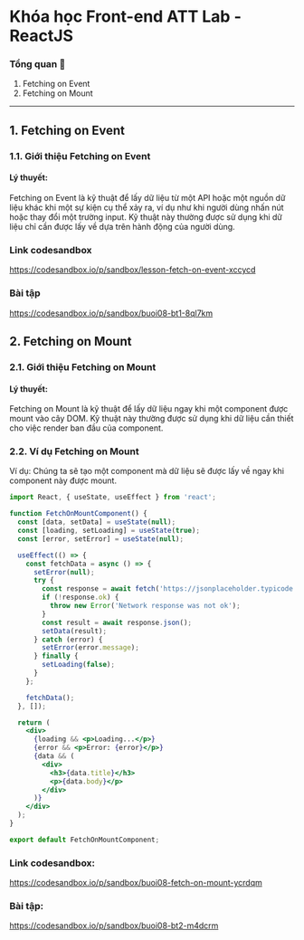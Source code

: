 # Khóa học Front-end ATT Lab - ReactJS

### Tổng quan 🎯
1. Fetching on Event
2. Fetching on Mount
---

<div style="page-break-after: always;"></div>


## 1. Fetching on Event
### 1.1. Giới thiệu Fetching on Event
#### Lý thuyết:

Fetching on Event là kỹ thuật để lấy dữ liệu từ một API hoặc một nguồn dữ liệu khác khi một sự kiện cụ thể xảy ra, ví dụ như khi người dùng nhấn nút hoặc thay đổi một trường input. Kỹ thuật này thường được sử dụng khi dữ liệu chỉ cần được lấy về dựa trên hành động của người dùng.

### Link codesandbox

https://codesandbox.io/p/sandbox/lesson-fetch-on-event-xccycd

### Bài tập
https://codesandbox.io/p/sandbox/buoi08-bt1-8ql7km

## 2. Fetching on Mount
### 2.1. Giới thiệu Fetching on Mount
#### Lý thuyết:
Fetching on Mount là kỹ thuật để lấy dữ liệu ngay khi một component được mount vào cây DOM. Kỹ thuật này thường được sử dụng khi dữ liệu cần thiết cho việc render ban đầu của component.

### 2.2. Ví dụ Fetching on Mount
Ví dụ:
Chúng ta sẽ tạo một component mà dữ liệu sẽ được lấy về ngay khi component này được mount.

```jsx
import React, { useState, useEffect } from 'react';

function FetchOnMountComponent() {
  const [data, setData] = useState(null);
  const [loading, setLoading] = useState(true);
  const [error, setError] = useState(null);

  useEffect(() => {
    const fetchData = async () => {
      setError(null);
      try {
        const response = await fetch('https://jsonplaceholder.typicode.com/posts/1');
        if (!response.ok) {
          throw new Error('Network response was not ok');
        }
        const result = await response.json();
        setData(result);
      } catch (error) {
        setError(error.message);
      } finally {
        setLoading(false);
      }
    };

    fetchData();
  }, []);

  return (
    <div>
      {loading && <p>Loading...</p>}
      {error && <p>Error: {error}</p>}
      {data && (
        <div>
          <h3>{data.title}</h3>
          <p>{data.body}</p>
        </div>
      )}
    </div>
  );
}

export default FetchOnMountComponent;
```

### Link codesandbox:
https://codesandbox.io/p/sandbox/buoi08-fetch-on-mount-ycrdqm

### Bài tập: 
https://codesandbox.io/p/sandbox/buoi08-bt2-m4dcrm